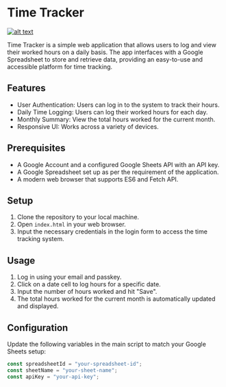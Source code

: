 # Time Tracker

[![alt text]([http://url/to/img.png](https://github.com/mgalavai/timetrackr/blob/main/client.png?raw=true))
](https://github.com/mgalavai/timetrackr/blob/main/client.png?raw=true)


Time Tracker is a simple web application that allows users to log and view their worked hours on a daily basis. The app interfaces with a Google Spreadsheet to store and retrieve data, providing an easy-to-use and accessible platform for time tracking.

## Features

- User Authentication: Users can log in to the system to track their hours.
- Daily Time Logging: Users can log their worked hours for each day.
- Monthly Summary: View the total hours worked for the current month.
- Responsive UI: Works across a variety of devices.

## Prerequisites

- A Google Account and a configured Google Sheets API with an API key.
- A Google Spreadsheet set up as per the requirement of the application.
- A modern web browser that supports ES6 and Fetch API.

## Setup

1. Clone the repository to your local machine.
2. Open `index.html` in your web browser.
3. Input the necessary credentials in the login form to access the time tracking system.

## Usage

1. Log in using your email and passkey.
2. Click on a date cell to log hours for a specific date.
3. Input the number of hours worked and hit "Save".
4. The total hours worked for the current month is automatically updated and displayed.

## Configuration

Update the following variables in the main script to match your Google Sheets setup:

```javascript
const spreadsheetId = "your-spreadsheet-id";
const sheetName = "your-sheet-name";
const apiKey = "your-api-key";
